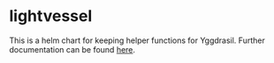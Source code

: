 # lightvessel
This is a helm chart for keeping helper functions for Yggdrasil. Further documentation can be found [here](https://github.com/distributed-technologies/yggdrasil).
